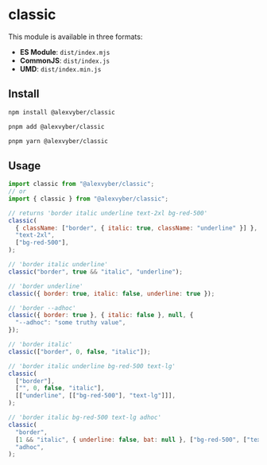 # classic

This module is available in three formats:

- **ES Module**: `dist/index.mjs`
- **CommonJS**:  `dist/index.js`
- **UMD**:       `dist/index.min.js`

## Install

```bash
npm install @alexvyber/classic
```

```bash
pnpm add @alexvyber/classic
```

```bash
pnpm yarn @alexvyber/classic
```

## Usage

```js
import classic from "@alexvyber/classic";
// or
import { classic } from "@alexvyber/classic";

// returns 'border italic underline text-2xl bg-red-500'
classic(
  { className: ["border", { italic: true, className: "underline" }] },
  "text-2xl",
  ["bg-red-500"],
);

// 'border italic underline'
classic("border", true && "italic", "underline");

// 'border underline'
classic({ border: true, italic: false, underline: true });

// 'border --adhoc'
classic({ border: true }, { italic: false }, null, {
  "--adhoc": "some truthy value",
});

// 'border italic'
classic(["border", 0, false, "italic"]);

// 'border italic underline bg-red-500 text-lg'
classic(
  ["border"],
  ["", 0, false, "italic"],
  [["underline", [["bg-red-500"], "text-lg"]]],
);

// 'border italic bg-red-500 text-lg adhoc'
classic(
  "border",
  [1 && "italic", { underline: false, bat: null }, ["bg-red-500", ["text-lg"]]],
  "adhoc",
);
```
